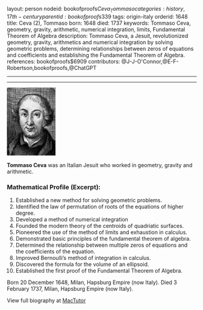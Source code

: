 layout: person
nodeid: bookofproofs$Ceva_Tommaso
categories: history,17th-century
parentid: bookofproofs$339
tags: origin-italy
orderid: 1648
title: Ceva (2), Tommaso
born: 1648
died: 1737
keywords: Tommaso Ceva, geometry, gravity, arithmetic, numerical integration, limits, Fundamental Theorem of Algebra
description: Tommaso Ceva, a Jesuit, revolutionized geometry, gravity, arithmetics and numerical integration by solving geometric problems, determining relationships between zeros of equations and coefficients and establishing the Fundamental Theorem of Algebra.
references: bookofproofs$6909
contributors: @J-J-O'Connor,@E-F-Robertson,bookofproofs,@ChatGPT

---



---

![Ceva_Tommaso.jpg](https://github.com/bookofproofs/bookofproofs.github.io/blob/main/_sources/_assets/images/portraits/Ceva_Tommaso.jpg?raw=true)

**Tommaso Ceva** was an Italian Jesuit who worked in geometry, gravity and arithmetic.

### Mathematical Profile (Excerpt):
1. Established a new method for solving geometric problems.
2. Identified the law of permutation of roots of the equations of higher degree.
3. Developed a method of numerical integration
4. Founded the modern theory of the centroids of quadriatic surfaces.
5. Pioneered the use of the method of limits and exhaustion in calculus.
6. Demonstrated basic principles of the fundamental theorem of algebra.
7. Determined the relationship between multiple zeros of equations and the coefficients of the equation.
8. Improved Bernoulli’s method of integration in calculus.
9. Discovered the formula for the volume of an ellipsoid.
10. Established the first proof of the Fundamental Theorem of Algebra.

Born 20 December 1648, Milan, Hapsburg Empire (now Italy). Died 3 February 1737, Milan, Hapsburg Empire (now Italy).

View full biography at [MacTutor](https://mathshistory.st-andrews.ac.uk/Biographies/Ceva_Tommaso/)

